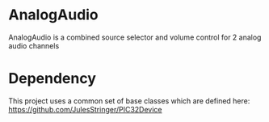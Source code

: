 # AnalogAudio
AnalogAudio is a combined source selector and volume control for 2 analog audio channels

# Dependency
This project uses a common set of base classes which are defined here:
https://github.com/JulesStringer/PIC32Device

